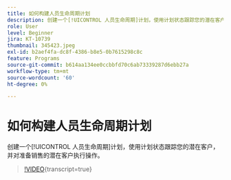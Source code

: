 ```yaml
---
title: 如何构建人员生命周期计划
description: 创建一个[!UICONTROL 人员生命周期]计划，使用计划状态跟踪您的潜在客户，并对准备销售的潜在客户执行操作。
role: User
level: Beginner
jira: KT-10739
thumbnail: 345423.jpeg
exl-id: b2aef4fa-dc8f-4386-b8e5-0b7615298c8c
feature: Programs
source-git-commit: b614aa134ee0ccbbfd70c6ab73339287d6ebb27a
workflow-type: tm+mt
source-wordcount: '60'
ht-degree: 0%

---
```


# 如何构建人员生命周期计划

创建一个[!UICONTROL 人员生命周期]计划，使用计划状态跟踪您的潜在客户，并对准备销售的潜在客户执行操作。

>[!VIDEO](https://video.tv.adobe.com/v/345423/?quality=12&learn=on){transcript=true}
